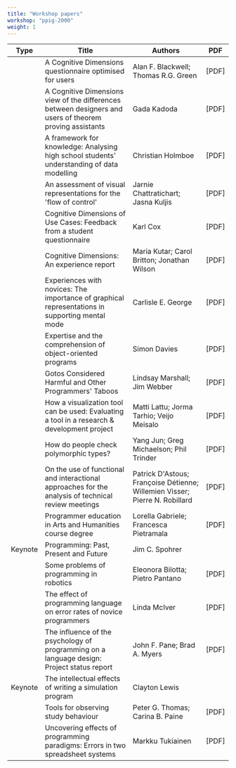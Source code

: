 ```yaml
---
title: "Workshop papers"  
workshop: "ppig-2000"
weight: 1
---
```



|Type|Title|Authors|PDF|
|--- |--- |--- |--- |
||A Cognitive Dimensions questionnaire optimised for users|Alan F. Blackwell; Thomas R.G. Green|[PDF]|
||A Cognitive Dimensions view of the differences between designers and users of theorem proving assistants|Gada  Kadoda|[PDF]|
||A framework for knowledge: Analysing high school students' understanding of data modelling|Christian  Holmboe|[PDF]|
||An assessment of visual representations for the 'flow of control'|Jarnie  Chattratichart; Jasna  Kuljis|[PDF]|
||Cognitive Dimensions of Use Cases: Feedback from a student questionnaire|Karl  Cox|[PDF]|
||Cognitive Dimensions: An experience report|Maria  Kutar; Carol  Britton; Jonathan  Wilson|[PDF]|
||Experiences with novices: The importance of graphical representations in supporting mental mode|Carlisle E. George|[PDF]|
||Expertise and the comprehension of object-oriented programs|Simon  Davies|[PDF]|
||Gotos Considered Harmful and Other Programmers' Taboos|Lindsay  Marshall; Jim  Webber|[PDF]|
||How a visualization tool can be used: Evaluating a tool in a research & development project|Matti  Lattu; Jorma  Tarhio; Veijo  Meisalo|[PDF]|
||How do people check polymorphic types?|Yang  Jun; Greg  Michaelson; Phil  Trinder|[PDF]|
||On the use of functional and interactional approaches for the analysis of technical review meetings|Patrick  D'Astous; Françoise  Détienne; Willemien  Visser; Pierre N. Robillard|[PDF]|
||Programmer education in Arts and Humanities course degree|Lorella  Gabriele; Francesca  Pietramala|[PDF]|
|Keynote|Programming: Past, Present and Future|Jim C. Spohrer||
||Some problems of programming in robotics|Eleonora  Bilotta; Pietro  Pantano|[PDF]|
||The effect of programming language on error rates of novice programmers|Linda  McIver|[PDF]|
||The influence of the psychology of programming on a language design: Project status report|John F. Pane; Brad A. Myers|[PDF]|
|Keynote|The intellectual effects of writing a simulation program|Clayton  Lewis||
||Tools for observing study behaviour|Peter G. Thomas; Carina B. Paine|[PDF]|
||Uncovering effects of programming paradigms: Errors in two spreadsheet systems|Markku  Tukiainen|[PDF]|
